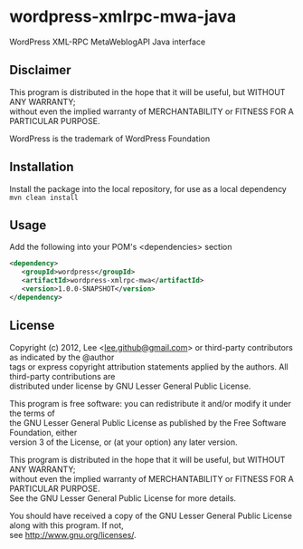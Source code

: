 wordpress-xmlrpc-mwa-java
=========================

WordPress XML-RPC MetaWeblogAPI Java interface

Disclaimer
----------
This program is distributed in the hope that it will be useful, but WITHOUT ANY WARRANTY;  
without even the implied warranty of MERCHANTABILITY or FITNESS FOR A PARTICULAR PURPOSE.

WordPress is the trademark of WordPress Foundation

Installation
------------
Install the package into the local repository, for use as a local dependency   
<code>mvn clean install</code>  

Usage
-----
Add the following into your POM's \<dependencies\> section  
```xml
<dependency>  
   <groupId>wordpress</groupId>  
   <artifactId>wordpress-xmlrpc-mwa</artifactId>  
   <version>1.0.0-SNAPSHOT</version>  
</dependency>
```
License
-------
Copyright (c) 2012, Lee \<lee.github@gmail.com\> or third-party contributors as indicated by the @author  
tags or express copyright attribution statements applied by the authors. All third-party contributions are   
distributed under license by GNU Lesser General Public License.  

This program is free software: you can redistribute it and/or modify it under the terms of   
the GNU Lesser General Public License as published by the Free Software Foundation, either   
version 3 of the License, or (at your option) any later version.    

This program is distributed in the hope that it will be useful, but WITHOUT ANY WARRANTY;  
without even the implied warranty of MERCHANTABILITY or FITNESS FOR A PARTICULAR PURPOSE.  
See the GNU Lesser General Public License for more details.    

You should have received a copy of the GNU Lesser General Public License along with this program. If not,   
see <http://www.gnu.org/licenses/>.  
